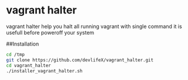 # vagrant halter
vagrant halter help you halt all running vagrant with single command
it is usefull before poweroff your system 

##Installation
```bash
cd /tmp
git clone https://github.com/devlifeX/vagrant_halter.git
cd vagrant_halter
./installer_vagrant_halter.sh
```
